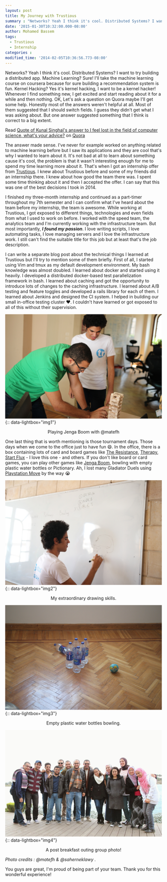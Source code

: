```yaml
---
layout: post
title: My Journey with Trustious
summary : "Networks? Yeah I think it's cool. Distributed Systems? I want to try building a distributed app. Machine Learning? Sure! I'll take the machine learning course on coursera because for sure building a recommendation system is fun. Kernel Hacking? Yes it's kernel hacking, I want to be a kernel hacker! Whenever I find something new, I get excited and start reading about it for a while and then nothing. That's when I got an internship offer from Trustious."
date: '2015-01-30T10:32:00.000-08:00'
author: Mohamed Bassem
tags:
  - Trustious
  - Internship
categories :
modified_time: '2014-02-05T10:36:56.773-08:00'
---
```

Networks? Yeah I think it's cool. Distributed Systems? I want to try building a distributed app. Machine Learning? Sure! I'll take the machine learning course on coursera because for sure building a recommendation system is fun. Kernel Hacking? Yes it's kernel hacking, I want to be a kernel hacker! Whenever I find something new, I get excited and start reading about it for a while and then nothing. OK, Let's ask a question on Quora maybe I'll get some help. Honestly most of the answers weren't helpful at all. Most of them suggested that I should switch fields. I guess they didn't get what I was asking about. But one answer suggested something that I think is correct to a big extent.

<span class="quora-content-embed" data-name="I-feel-lost-in-the-field-of-computer-science-whats-your-advice/answer/Kunal-Singhal/quote/2497308">Read <a data-width="541" data-height="240" class="quora-content-link" href="http://www.quora.com/I-feel-lost-in-the-field-of-computer-science-whats-your-advice/answer/Kunal-Singhal/quote/2497308" data-embed="Re30fZ2" data-type="quote" data-id="2497308" data-key="d3bac1aede398a89d14048aeae06944e">Quote of Kunal Singhal's answer to I feel lost in the field of computer science, what's your advice?</a> on <a href="http://www.quora.com">Quora</a></span>

The answer made sense. I've never for example worked on anything related to machine learning before but I saw its applications and they are cool that's why I wanted to learn about it. It's not bad at all to learn about something cause it's cool, the problem is that it wasn't interesting enough for me to spend my time learning more about it. That's when I got an internship offer from [Trustious](http://www.trustious.com/). I knew about Trustious before and some of my friends did an internship there. I knew about how good the team there was. I spent some time thinking about it and then I accepted the offer. I can say that this was one of the best decisions I took in 2014.

I finished my three-month internship and continued as a part-timer throughout my 7th semester and I can confirm what I've heard about the team before my internship, the team is awesome. While working at Trustious, I got exposed to different things, technologies and even fields from what I used to work on before. I worked with the speed team, the analytics team and I'm currently working with the infrastructure team. But most importantly, ***I found my passion***. I love writing scripts, I love automating tasks, I love managing servers and I love the infrastructure work. I still can't find the suitable title for this job but at least that's the job description.

I can write a separate blog post about the technical things I learned at Trustious but I'll try to mention some of them briefly. First of all, I started using Vim and tmux as my default development environment. My bash knowledge was almost doubled. I learned about docker and started using it heavily. I developed a distributed docker-based test parallelization framework in bash. I learned about caching and got the opportunity to introduce lots of changes to the caching infrastructure. I learned about A/B testing and feature toggles and developed a rails library for each of them. I learned about Jenkins and designed the CI system. I helped in building our small in-office testing cluster :heart:. I couldn't have learned or got exposed to all of this without their supervision.

[![Playing Jenga Boom with Atef](/img/my-journey-with-trustious/ss_IMG_0907.JPG)](/img/my-journey-with-trustious/ss_IMG_0907.JPG){:: data-lightbox="img1"}

<p align="center" class="image-caption">Playing Jenga Boom with @matefh</p>


One last thing that is worth mentioning is those tournament days. Those days when we come to the office just to have fun :smile:. In the office, there is a box containing lots of card and board games like [The Resistance](http://www.amazon.com/Indie-Boards-Cards-RES2IBC-Resistance/dp/B008A2BA8G), [Therapy](http://www.amazon.com/Pressman-Therapy-The-Game/dp/B000IUA1AQ), [Start Flux](http://www.amazon.ca/Looney-Lab-star-flux-game/dp/B005WGPZWU) - I love this one - and others. If you don't like board or card games, you can play other games like [Jenga Boom](http://www.amazon.com/Hasbro-A2028-Jenga-Boom/dp/B009H0EFGE), bowling with empty plastic water bottles or Pictionary. Ah, I lost many Gladiator Duels using [Playstation Move](http://en.wikipedia.org/wiki/PlayStation_Move) by the way :sob:

[![My extraordinary drawing skills](/img/my-journey-with-trustious/ss_IMG_0875.JPG)](/img/my-journey-with-trustious/ss_IMG_0875.JPG){:: data-lightbox="img2"}

<p align="center" class="image-caption">My extraordinary drawing skills.</p>

[![Empty plastic water bottles bowling](/img/my-journey-with-trustious/ss_IMG_8830.JPG)](/img/my-journey-with-trustious/ss_IMG_8830.JPG){:: data-lightbox="img3"}

<p align="center" class="image-caption">Empty plastic water bottles bowling.</p>

[![Trustious team](/img/my-journey-with-trustious/IMG_2034_Modified.JPG)](/img/my-journey-with-trustious/IMG_2034_Modified.JPG){:: data-lightbox="img4"}

<p align="center" class="image-caption">A post breakfast outing group photo!</p>

<span class="small mid-gray">*Photo credits : @matefh & @saherneklawy .*</span>

You guys are great, I'm proud of being part of your team. Thank you for this wonderful experience!
